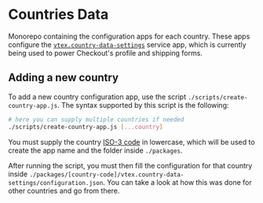 # Countries Data

Monorepo containing the configuration apps for each country. These apps configure
the [`vtex.country-data-settings`](https://github.com/vtex-apps/country-data-settings) service app,
which is currently being used to power Checkout's profile and shipping forms.

## Adding a new country

To add a new country configuration app, use the script `./scripts/create-country-app.js`. The syntax
supported by this script is the following:

```sh
# here you can supply multiple countries if needed
./scripts/create-country-app.js [...country]
```

You must supply the country [ISO-3 code](https://en.wikipedia.org/wiki/ISO_3166-1_alpha-3) in lowercase,
which will be used to create the app name and the folder inside `./packages`.

After running the script, you must then fill the configuration for that country inside
`./packages/[country-code]/vtex.country-data-settings/configuration.json`. You can take a look
at how this was done for other countries and go from there.

